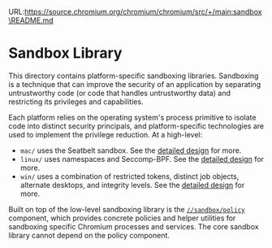 URL:https://source.chromium.org/chromium/chromium/src/+/main:sandbox\README.md
# Sandbox Library

This directory contains platform-specific sandboxing libraries. Sandboxing is a
technique that can improve the security of an application by separating
untrustworthy code (or code that handles untrustworthy data) and restricting its
privileges and capabilities.

Each platform relies on the operating system's process primitive to isolate code
into distinct security principals, and platform-specific technologies are used
to implement the privilege reduction. At a high-level:

- `mac/` uses the Seatbelt sandbox. See the [detailed
    design](mac/seatbelt_sandbox_design.md) for more.
- `linux/` uses namespaces and Seccomp-BPF. See the [detailed
    design](../docs/linux/suid_sandbox_development.md) for more.
- `win/` uses a combination of restricted tokens, distinct job objects,
    alternate desktops, and integrity levels. See the [detailed
    design](../docs/design/sandbox.md) for more.

Built on top of the low-level sandboxing library is the
[`//sandbox/policy`](policy/README.md) component, which provides concrete
policies and helper utilities for sandboxing specific Chromium processes and
services. The core sandbox library cannot depend on the policy component.
